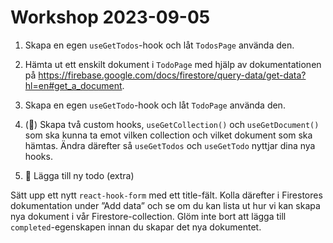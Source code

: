 # Workshop 2023-09-05

1. Skapa en egen `useGetTodos`-hook och låt `TodosPage` använda den.

2. Hämta ut ett enskilt dokument i `TodoPage` med hjälp av dokumentationen på <https://firebase.google.com/docs/firestore/query-data/get-data?hl=en#get_a_document>.

3. Skapa en egen `useGetTodo`-hook och låt `TodoPage` använda den.

4. (🚀) Skapa två custom hooks, `useGetCollection()` och `useGetDocument()` som ska kunna ta emot vilken collection och vilket dokument som ska hämtas. Ändra därefter så `useGetTodos` och `useGetTodo` nyttjar dina nya hooks.

5. 🌟 Lägga till ny todo (extra)

Sätt upp ett nytt `react-hook-form` med ett title-fält. Kolla därefter i Firestores dokumentation under ”Add data” och se om du kan lista ut hur vi kan skapa nya dokument i vår Firestore-collection. Glöm inte bort att lägga till `completed`-egenskapen innan du skapar det nya dokumentet.
